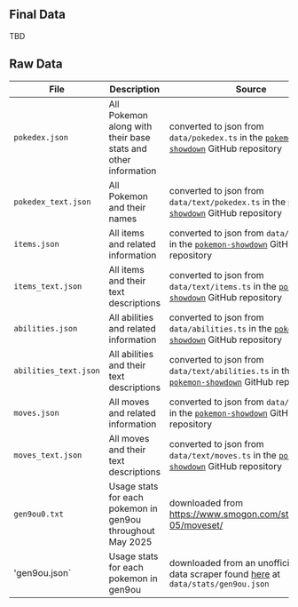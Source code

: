 ## Final Data
TBD

## Raw Data
| File                  | Description                                                   | Source                                                                                                                                    | 
|-----------------------|---------------------------------------------------------------|-------------------------------------------------------------------------------------------------------------------------------------------|
| `pokedex.json`        | All Pokemon along with their base stats and other information | converted to json from `data/pokedex.ts` in the [`pokemon-showdown`](https://github.com/smogon/pokemon-showdown) GitHub repository        |
| `pokedex_text.json`   | All Pokemon and their names                                   | converted to json from `data/text/pokedex.ts` in the [`pokemon-showdown`](https://github.com/smogon/pokemon-showdown) GitHub repository   |
| `items.json`          | All items and related information                             | converted to json from `data/items.ts` in the [`pokemon-showdown`](https://github.com/smogon/pokemon-showdown) GitHub repository          |
| `items_text.json`     | All items and their text descriptions                         | converted to json from `data/text/items.ts` in the [`pokemon-showdown`](https://github.com/smogon/pokemon-showdown) GitHub repository     |
| `abilities.json`      | All abilities and related information                         | converted to json from `data/abilities.ts` in the [`pokemon-showdown`](https://github.com/smogon/pokemon-showdown) GitHub repository      |
| `abilities_text.json` | All abilities and their text descriptions                     | converted to json from `data/text/abilities.ts` in the [`pokemon-showdown`](https://github.com/smogon/pokemon-showdown) GitHub repository |
| `moves.json`          | All moves and related information                             | converted to json from `data/moves.ts` in the [`pokemon-showdown`](https://github.com/smogon/pokemon-showdown) GitHub repository          |
| `moves_text.json`     | All moves and their text descriptions                         | converted to json from `data/text/moves.ts` in the [`pokemon-showdown`](https://github.com/smogon/pokemon-showdown) GitHub repository     |
| `gen9ou0.txt`         | Usage stats for each pokemon in gen9ou throughout May 2025    | downloaded from https://www.smogon.com/stats/2025-05/moveset/                                                                             |
| 'gen9ou.json` | Usage stats for each pokemon in gen9ou | downloaded from an unofficial smogon data scraper found [here](https://github.com/pkmn/smogon) at `data/stats/gen9ou.json`



